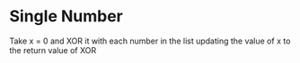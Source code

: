 # Single Number

Take x = 0 and XOR it with each number in the list updating the value of x to the return value of XOR
